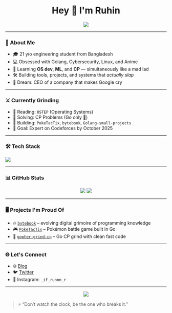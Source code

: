 <h1 align="center">Hey 👋 I'm Ruhin</h1>

<p align="center">
  <img src="https://readme-typing-svg.herokuapp.com?color=6FFF94&center=true&lines=👨‍💻+Code+like+a+beast;+📚+Learn+like+you're+in+Zaworldo;+🚀+Building+my+tech+empire" />
</p>

---

### 🧠 About Me

- 🎓 21 y/o engineering student from Bangladesh  
- 💻 Obsessed with Golang, Cybersecurity, Linux, and Anime
- 🧠 Learning **OS dev**, **ML**, and **CP** — simultaneously like a mad lad
- 🛠️ Building tools, projects, and systems that *actually slap*
- 🏁 Dream: CEO of a company that makes Google cry

---

### ⚔️ Currently Grinding

- 📘 Reading: `OSTEP` (Operating Systems)
- 🧠 Solving: CP Problems (Go only 💨)
- 🔧 Building: `PokeTacTix`, `bytebook`, `Golang-small-projects`
- 🎯 Goal: Expert on Codeforces by October 2025

---

### 🛠️ Tech Stack

<img src="https://skillicons.dev/icons?i=go,python,bash,git,linux,neovim,c,js,lua" />

---

### 📊 GitHub Stats

<p align="center">
  <img src="https://github-readme-stats.vercel.app/api?username=ifrunruhin12&show_icons=true&theme=tokyonight&hide_border=true" />
  <img src="https://github-readme-streak-stats.herokuapp.com/?user=ifrunruhin12&theme=tokyonight&hide_border=true" />
</p>

---

### 🖥️ Projects I'm Proud Of

- 🔥 [`bytebook`](https://github.com/ifrunruhin12/bytebook) – evolving digital grimoire of programming knowledge  
- 🎮 [`PokeTacTix`](https://github.com/ifrunruhin12/PokeTacTix) – Pokémon battle game built in Go  
- 🧪 [`gopher-grind-cp`](https://github.com/ifrunruhin12/gopher-grind-cp) – Go CP grind with clean fast code

---

### 🌐 Let's Connect

- 🌐 [Blog](https://ifrunsthoughts.wordpress.com)
- 🐦 [Twitter](https://twitter.com/ifrunruhin)
- 📸 Instagram: `_if_runnn_r`

---

<p align="center">
  <img src="https://komarev.com/ghpvc/?username=ifrunruhin12&label=Profile%20Views&color=brightgreen&style=flat" />
</p>

> ⚡ “Don’t watch the clock, be the one who breaks it.”
<!--
**ifrunruhin12/ifrunruhin12** is a ✨ _special_ ✨ repository because its `README.md` (this file) appears on your GitHub profile.

Here are some ideas to get you started:

- 🔭 I’m currently working on ...
- 🌱 I’m currently learning ...
- 👯 I’m looking to collaborate on ...
- 🤔 I’m looking for help with ...
- 💬 Ask me about ...
- 📫 How to reach me: ...
- 😄 Pronouns: ...
- ⚡ Fun fact: ...
-->
